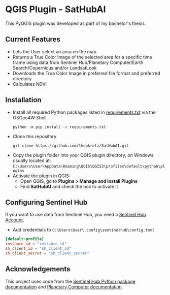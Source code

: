 # QGIS Plugin - SatHubAI

This PyQGIS plugin was developed as part of my bachelor's thesis.

## Current Features

- Lets the User select an area on the map
- Returns a True Color Image of the selected area for a specific time frame using data from Sentinel Hub/Planetary Computer/Earth Search/Copernicus and/or LandsatLook
- Downloads the True Color Image in preferred file format and preferred directory
- Calculates NDVI

## Installation

- Install all required Python packages listed in [requirements.txt](./requirements.txt) via the OSGeo4W Shell
  ```
  python -m pip install -r requirements.txt
  ```
- Clone this repository
  ```
  git clone https://github.com/theokretz/SatHubAI.git
  ```
- Copy the plugin folder into your QGIS plugin directory, on Windows usually located at: `C:\Users\User\AppData\Roaming\QGIS\QGIS3\profiles\default\python\plugins`
- Activate the plugin in QGIS:
  - Open QGIS, go to **Plugins > Manage and Install Plugins**
  - Find **SatHubAI** and check the box to activate it

## Configuring Sentinel Hub
If you want to use data from Sentinel Hub, you need a [Sentinel Hub Account](https://www.sentinel-hub.com/).
-  Add credentials to `C:\Users\User\.config\sentinelhub\config.toml`

```toml
[default-profile]
instance_id = "instance_id"
sh_client_id = "sh_client_id"
sh_client_secret = "sh_client_secret"
```

## Acknowledgements
This project uses code from the [Sentinel Hub Python package documentation](https://sentinelhub-py.readthedocs.io/en/latest/examples/process_request.html) and [Planetary Computer documentation](https://planetarycomputer.microsoft.com/docs/quickstarts/reading-stac/).

